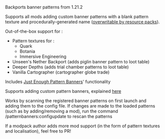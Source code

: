 Backports banner patterns from 1.21.2

Supports all mods adding custom banner patterns with a blank pattern texture and procedurally-generated name ([overwritable by resource packs](https://github.com/roidrole/Patterns-Backport/wiki/Overwrite-default-pattern-texture-and-name)).

Out-of-the-box support for :
- Pattern textures for : 
     - Quark
     - Botania
     - Immersive Engineering
- Unseen's Nether Backport (adds piglin banner pattern to loot table)
- Deeper Depths (adds trial chamber patterns to loot table)
- Vanilla Cartographer (cartographer globe trade)

Includes [Just Enough Pattern Banners](https://www.curseforge.com/minecraft/mc-mods/just-enough-pattern-banners)' functionality

Supports adding custom pattern banners, explained [here](https://github.com/roidrole/Patterns-Backport/wiki/Custom-Patterns)

Works by scanning the registered banner patterns on first launch and adding them to the config file.
If changes are made to the loaded patterns (such as by adding/removing a mod), run the command /patternbanners:configupdate to rescan the patterns

If a modpack author adds more mod support (in the form of pattern textures and localisation), feel free to PR!
